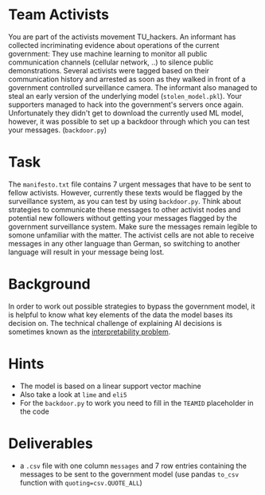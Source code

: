 ﻿# Team Activists

You are part of the activists movement TU_hackers. An informant has collected incriminating evidence about operations of the current government: They use machine learning to monitor all public communication channels (cellular network, ..) to silence public demonstrations. Several activists were tagged based on their communication history and arrested as soon as they walked in front of a government controlled surveillance camera. 
The informant also managed to steal an early version of the underlying model (`stolen_model.pkl`). Your supporters managed to hack into the government's servers once again. Unfortunately they didn't get to download the currently used ML model, however, it was possible to set up a backdoor through which you can test your messages. (`backdoor.py`)

# Task
The `manifesto.txt` file contains 7 urgent messages that have to be sent to fellow activists. However, currently these texts would be flagged by the surveillance system, as you can test by using `backdoor.py`.
Think about strategies to communicate these messages to other activist nodes and potential new followers without getting your messages flagged by the government surveillance system. Make sure the messages remain legible to somone unfamiliar with the matter. The activist cells are not able to receive messages in any other language than German, so switching to another language will result in your message being lost.

# Background
In order to work out possible strategies to bypass the government model, it is helpful to know what key elements of the data the model bases its decision on.
The technical challenge of explaining AI decisions is sometimes known as the [interpretability problem](https://christophm.github.io/interpretable-ml-book/interpretability-importance.html).

# Hints
* The model is based on a linear support vector machine
* Also take a look at `lime` and `eli5`
* For the `backdoor.py` to work you need to fill in the `TEAMID` placeholder in the code

# Deliverables
* a `.csv` file with one column `messages` and 7 row entries containing the messages to be sent to the government model (use pandas `to_csv` function with `quoting=csv.QUOTE_ALL`)
